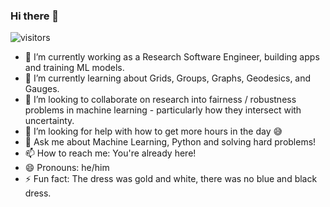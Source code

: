 ### Hi there 👋

![visitors](https://visitor-badge.laobi.icu/badge?page_id=olliethomas.olliethomas)

- 🔭  I’m currently working as a Research Software Engineer, building apps and training ML models.
- 🌱  I’m currently learning about Grids, Groups, Graphs, Geodesics, and Gauges.
- 👯  I’m looking to collaborate on research into fairness / robustness problems in machine learning - particularly how they intersect with uncertainty.
- 🤔  I’m looking for help with how to get more hours in the day :sweat_smile:
- 💬  Ask me about Machine Learning, Python and solving hard problems!
- 📫  How to reach me: You're already here!
- 😄  Pronouns: he/him
- ⚡  Fun fact: The dress was gold and white, there was no blue and black dress.

<!--
**olliethomas/olliethomas** is a ✨ _special_ ✨ repository because its `README.md` (this file) appears on your GitHub profile.

Here are some ideas to get you started:

- 🔭 I’m currently working on ...
- 🌱 I’m currently learning ...
- 👯 I’m looking to collaborate on ...
- 🤔 I’m looking for help with ...
- 💬 Ask me about ...
- 📫 How to reach me: ...
- 😄 Pronouns: ...
- ⚡ Fun fact: ...
-->
